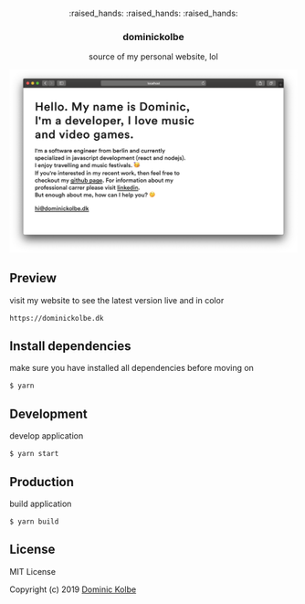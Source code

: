 <p align="center">
  <p align="center">:raised_hands: :raised_hands: :raised_hands:</p>
  <h3 align="center">dominickolbe</h3>
  <p align="center">source of my personal website, lol<p>
</p>

<p align="center">
  <img src="screenshot.png" alt="screenshot">
</p>

## Preview
visit my website to see the latest version live and in color
```
https://dominickolbe.dk
```

## Install dependencies
make sure you have installed all dependencies before moving on
```
$ yarn
```

## Development
develop application
```
$ yarn start
```

## Production
build application
```
$ yarn build
```

## License
MIT License

Copyright (c) 2019 [Dominic Kolbe](https://dominickolbe.dk)
